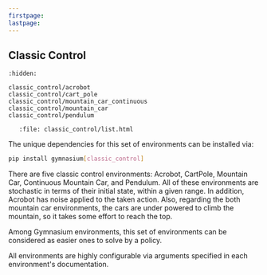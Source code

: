 ```yaml
---
firstpage:
lastpage:
---
```


## Classic Control

```{toctree}
:hidden:

classic_control/acrobot
classic_control/cart_pole
classic_control/mountain_car_continuous
classic_control/mountain_car
classic_control/pendulum
```

```{raw} html
   :file: classic_control/list.html
```

The unique dependencies for this set of environments can be installed via:

````bash
pip install gymnasium[classic_control]
````

There are five classic control environments: Acrobot, CartPole, Mountain Car, Continuous Mountain Car, and Pendulum. All of these environments are stochastic in terms of their initial state, within a given range. In addition, Acrobot has noise applied to the taken action. Also, regarding the both mountain car environments, the cars are under powered to climb the mountain, so it takes some effort to reach the top.

Among Gymnasium environments, this set of environments can be considered as easier ones to solve by a policy.

All environments are highly configurable via arguments specified in each environment's documentation.
